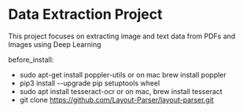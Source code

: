 # Data Extraction Project
This project focuses on extracting image and text data from PDFs and Images using Deep Learning


before_install:
  - sudo apt-get install poppler-utils or on mac brew install poppler
  - pip3 install --upgrade pip setuptools wheel
  - sudo apt install tesseract-ocr or on mac, brew install tesseract
  - git clone https://github.com/Layout-Parser/layout-parser.git 